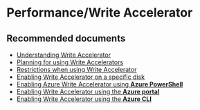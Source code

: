 <properties
	pageTitle="Performance/Write Accelerator"
	description="Performance/Write Accelerator"
	service="microsoft.compute"
	resource="virtualmachines"
	authors="scottAzure"
	displayOrder=""
	selfHelpType="generic"
	supportTopicIds="32608639"
	resourceTags=""
	productPesIds="15571"
	cloudEnvironments="public"
/>

# Performance/Write Accelerator

## **Recommended documents**

* [Understanding Write Accelerator](https://docs.microsoft.com/azure/virtual-machines/windows/how-to-enable-write-accelerator)<br>
* [Planning for using Write Accelerators](https://docs.microsoft.com/azure/virtual-machines/windows/how-to-enable-write-accelerator#planning-for-using-write-accelerator)<br>
* [Restrictions when using Write Accelerator](https://docs.microsoft.com/en-us/azure/virtual-machines/how-to-enable-write-accelerator#restrictions-when-using-write-accelerator)<br>
* [Enabling Write Accelerator on a specific disk](https://docs.microsoft.com/azure/virtual-machines/windows/how-to-enable-write-accelerator#enabling-write-accelerator-on-a-specific-disk)<br>
* [Enabling Azure Write Accelerator using **Azure PowerShell**](https://docs.microsoft.com/azure/virtual-machines/windows/how-to-enable-write-accelerator#enabling-azure-write-accelerator-using-azure-powershell)<br>
* [Enabling Write Accelerator using the **Azure portal**](https://docs.microsoft.com/azure/virtual-machines/windows/how-to-enable-write-accelerator#enabling-write-accelerator-using-the-azure-portal)<br>
* [Enabling Write Accelerator using the **Azure CLI**](https://docs.microsoft.com/azure/virtual-machines/windows/how-to-enable-write-accelerator#enabling-write-accelerator-using-the-azure-cli) 
